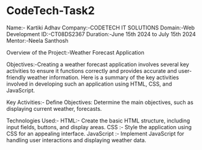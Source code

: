 # CodeTech-Task2

Name:- Kartiki Adhav 
Company:-CODETECH IT SOLUTIONS 
Domain:-Web Development
ID:-CT08DS2367
Duration:-June 15th 2024 to July 15th 2024
Mentor:-Neela Santhosh

Overview of the Project:-Weather Forecast Application

Objectives:-Creating a weather forecast application involves several key activities to ensure it functions correctly and provides accurate and user-friendly weather information. Here is a summary of the key activities involved in developing such an application using HTML, CSS, and JavaScript.

Key Activities:- 
Define Objectives: Determine the main objectives, such as displaying current weather, forecasts.

Technologies Used:-
HTML:- Create the basic HTML structure, including input fields, buttons, and display areas.
CSS :- Style the application using CSS for an appealing interface.
JavaScript :- Implement JavaScript for handling user interactions and displaying weather data.
